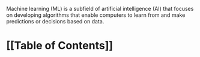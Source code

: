 Machine learning (ML) is a subfield of artificial intelligence (AI) that focuses on developing algorithms that enable computers to learn from and make predictions or decisions based on data.

# [[Table of Contents]]
